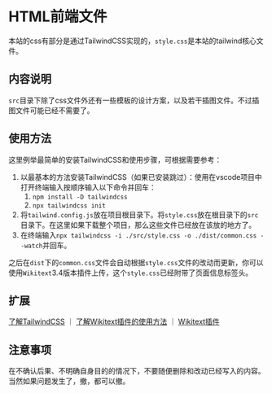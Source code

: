 # HTML前端文件
本站的css有部分是通过TailwindCSS实现的，`style.css`是本站的tailwind核心文件。

## 内容说明
`src`目录下除了css文件外还有一些模板的设计方案，以及若干插图文件。不过插图文件可能已经不需要了。

## 使用方法


这里例举最简单的安装TailwindCSS和使用步骤，可根据需要参考：


1. 以最基本的方法安装TailwindCSS（如果已安装跳过）：使用在vscode项目中打开终端输入按顺序输入以下命令并回车：
	1. `npm install -D tailwindcss`
	2. `npx tailwindcss init`
2. 将`tailwind.config.js`放在项目根目录下。将`style.css`放在根目录下的`src`目录下。在这里如果下载整个项目，那么这些文件已经放在该放的地方了。
3. 在终端输入`npx tailwindcss -i ./src/style.css -o ./dist/common.css --watch`并回车。

之后在`dist`下的`common.css`文件会自动根据`style.css`文件的改动而更新，你可以使用`Wikitext`3.4版本插件上传，这个`style.css`已经附带了页面信息标签头。

## 扩展
[了解TailwindCSS](https://Tailwindcss.com) ｜ [了解Wikitext插件的使用方法](https://www.huijiwiki.com/p/21136) ｜ [Wikitext插件](https://marketplace.visualstudio.com/items?itemName=RoweWilsonFrederiskHolme.wikitext)

## 注意事项
在不确认后果、不明确自身目的的情况下，不要随便删除和改动已经写入的内容。当然如果问题发生了，撤，都可以撤。
